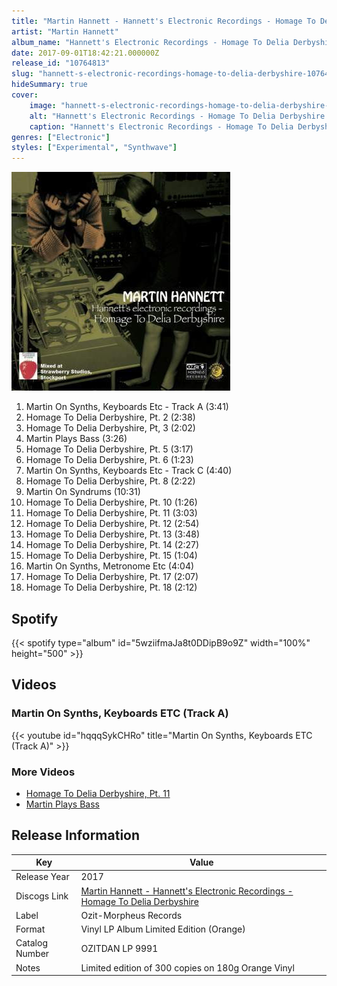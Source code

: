 ```yaml
---
title: "Martin Hannett - Hannett's Electronic Recordings - Homage To Delia Derbyshire"
artist: "Martin Hannett"
album_name: "Hannett's Electronic Recordings - Homage To Delia Derbyshire"
date: 2017-09-01T18:42:21.000000Z
release_id: "10764813"
slug: "hannett-s-electronic-recordings-homage-to-delia-derbyshire-10764813"
hideSummary: true
cover:
    image: "hannett-s-electronic-recordings-homage-to-delia-derbyshire-10764813.jpg"
    alt: "Hannett's Electronic Recordings - Homage To Delia Derbyshire by Martin Hannett"
    caption: "Hannett's Electronic Recordings - Homage To Delia Derbyshire by Martin Hannett"
genres: ["Electronic"]
styles: ["Experimental", "Synthwave"]
---
```


![Hannett's Electronic Recordings - Homage To Delia Derbyshire by Martin Hannett](hannett-s-electronic-recordings-homage-to-delia-derbyshire-10764813.jpg)

<!-- section break -->

1. Martin On Synths, Keyboards Etc - Track A (3:41)
2. Homage To Delia Derbyshire, Pt. 2 (2:38)
3. Homage To Delia Derbyshire, Pt, 3 (2:02)
4. Martin Plays Bass (3:26)
5. Homage To Delia Derbyshire, Pt. 5 (3:17)
6. Homage To Delia Derbyshire, Pt. 6 (1:23)
7. Martin On Synths, Keyboards Etc - Track C (4:40)
8. Homage To Delia Derbyshire, Pt. 8 (2:22)
9. Martin On Syndrums (10:31)
10. Homage To Delia Derbyshire, Pt. 10 (1:26)
11. Homage To Delia Derbyshire, Pt. 11 (3:03)
12. Homage To Delia Derbyshire, Pt. 12 (2:54)
13. Homage To Delia Derbyshire, Pt. 13 (3:48)
14. Homage To Delia Derbyshire, Pt. 14 (2:27)
15. Homage To Delia Derbyshire, Pt. 15 (1:04)
16. Martin On Synths, Metronome Etc (4:04)
17. Homage To Delia Derbyshire, Pt. 17 (2:07)
18. Homage To Delia Derbyshire, Pt. 18 (2:12)

<!-- section break -->


## Spotify
{{< spotify type="album" id="5wziifmaJa8t0DDipB9o9Z" width="100%" height="500" >}}



## Videos
### Martin On Synths, Keyboards ETC (Track A)
{{< youtube id="hqqqSykCHRo" title="Martin On Synths, Keyboards ETC (Track A)" >}}<br>

### More Videos

- [Homage To Delia Derbyshire, Pt. 11](https://www.youtube.com/watch?v=KqF8gvUx4kA)
- [Martin Plays Bass](https://www.youtube.com/watch?v=hsskkL7C7PA)


## Release Information
|  Key           | Value                                                |
| ---------------| ---------------------------------------------------- |
| Release Year   | 2017                                   |
| Discogs Link   | [Martin Hannett - Hannett's Electronic Recordings - Homage To Delia Derbyshire](https://www.discogs.com/release/10764813-Martin-Hannett-Hannetts-Electronic-Recordings-Homage-To-Delia-Derbyshire) |
| Label          | Ozit-Morpheus Records |
| Format         | Vinyl LP Album Limited Edition (Orange) |
| Catalog Number | OZITDAN LP 9991 |
| Notes | Limited edition of 300 copies on 180g Orange Vinyl |